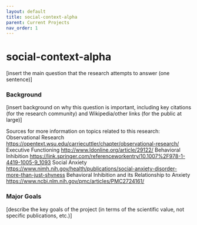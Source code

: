 ```yaml
---
layout: default
title: social-context-alpha
parent: Current Projects
nav_order: 1
---
```


# social-context-alpha

[insert the main question that the research attempts to answer (one sentence)]

### Background

[insert background on why this question is important, including key citations (for the research community) and Wikipedia/other links (for the public at large)]

Sources for more information on topics related to this research:
Observational Research
	https://opentext.wsu.edu/carriecuttler/chapter/observational-research/
Executive Functioning
	http://www.ldonline.org/article/29122/
Behavioral Inhibition
	https://link.springer.com/referenceworkentry/10.1007%2F978-1-4419-1005-9_1093
Social Anxiety
	https://www.nimh.nih.gov/health/publications/social-anxiety-disorder-more-than-just-shyness
Behavioral Inhibition and its Relationship to Anxiety
	https://www.ncbi.nlm.nih.gov/pmc/articles/PMC2724161/

### Major Goals

[describe the key goals of the project (in terms of the scientific value, not specific publications, etc.)]